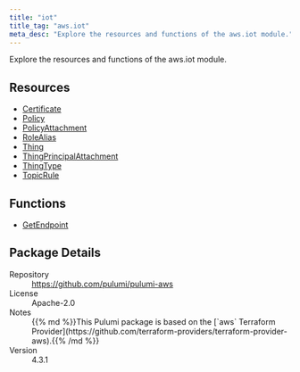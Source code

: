 ```yaml
---
title: "iot"
title_tag: "aws.iot"
meta_desc: "Explore the resources and functions of the aws.iot module."
---
```


<!-- WARNING: this file was generated by Pulumi Docs Generator. -->
<!-- Do not edit by hand unless you're certain you know what you are doing! -->

Explore the resources and functions of the aws.iot module.

<h2 id="resources">Resources</h2>
<ul class="api">
    <li><a href="certificate" title="Certificate"><span class="symbol resource"></span>Certificate</a></li>
    <li><a href="policy" title="Policy"><span class="symbol resource"></span>Policy</a></li>
    <li><a href="policyattachment" title="PolicyAttachment"><span class="symbol resource"></span>PolicyAttachment</a></li>
    <li><a href="rolealias" title="RoleAlias"><span class="symbol resource"></span>RoleAlias</a></li>
    <li><a href="thing" title="Thing"><span class="symbol resource"></span>Thing</a></li>
    <li><a href="thingprincipalattachment" title="ThingPrincipalAttachment"><span class="symbol resource"></span>ThingPrincipalAttachment</a></li>
    <li><a href="thingtype" title="ThingType"><span class="symbol resource"></span>ThingType</a></li>
    <li><a href="topicrule" title="TopicRule"><span class="symbol resource"></span>TopicRule</a></li>
</ul>

<h2 id="functions">Functions</h2>
<ul class="api">
    <li><a href="getendpoint" title="GetEndpoint"><span class="symbol function"></span>GetEndpoint</a></li>
</ul>

<h2 id="package-details">Package Details</h2>
<dl class="package-details">
	<dt>Repository</dt>
	<dd><a href="https://github.com/pulumi/pulumi-aws">https://github.com/pulumi/pulumi-aws</a></dd>
	<dt>License</dt>
	<dd>Apache-2.0</dd>
	<dt>Notes</dt>
	<dd>{{% md %}}This Pulumi package is based on the [`aws` Terraform Provider](https://github.com/terraform-providers/terraform-provider-aws).{{% /md %}}</dd>
	<dt>Version</dt>
	<dd>4.3.1</dd>
</dl>

